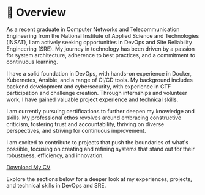 # 📖 Overview

As a recent graduate in Computer Networks and Telecommunication Engineering from the National Institute of Applied Science and Technologies (INSAT), I am actively seeking opportunities in DevOps and Site Reliability Engineering (SRE). My journey in technology has been driven by a passion for system architecture, adherence to best practices, and a commitment to continuous learning.

I have a solid foundation in DevOps, with hands-on experience in Docker, Kubernetes, Ansible, and a range of CI/CD tools. My background includes backend development and cybersecurity, with experience in CTF participation and challenge creation. Through internships and volunteer work, I have gained valuable project experience and technical skills.

I am currently pursuing certifications to further deepen my knowledge and skills. My professional ethos revolves around embracing constructive criticism, fostering trust and accountability, thriving on diverse perspectives, and striving for continuous improvement.

I am excited to contribute to projects that push the boundaries of what's possible, focusing on creating and refining systems that stand out for their robustness, efficiency, and innovation.

[Download My CV](https://drive.google.com/file/d/1bMZyRn2sTCGBndXI_QXzQMrlm1ll5moK/view?usp=sharing)

Explore the sections below for a deeper look at my experiences, projects, and technical skills in DevOps and SRE.
